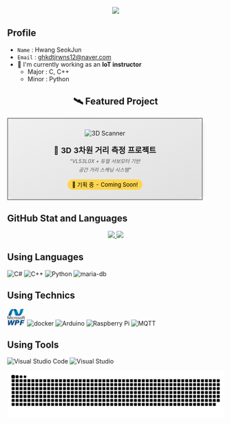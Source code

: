 <p align='center'>
  <a href="https://github.com/HawSJun">
    <img src="https://capsule-render.vercel.app/api?type=blur&height=250&color=gradient&text=SeokJun's%20Dev%20Repo&fontColor=005174&fontSize=60&animation=scaleIn&fontAlignY=42&desc=IoT"/>
  </a>
</p>

## Profile
- `Name` : Hwang SeokJun
- `Email` : ghkdtjrwns12@naver.com
- 🔭 I'm currently working as an **IoT instructor**
  - Major : C, C++
  - Minor : Python
 

<h2 align="center">🛰️ Featured Project</h2>

<p align="center">
  <table>
    <tr>
      <td align="center" width="400" style="border: 2px solid #888; border-radius: 15px; padding: 25px; background: linear-gradient(to bottom right, #f0f0f0, #e0e0e0); box-shadow: 2px 2px 8px rgba(0,0,0,0.1);">
        <img src="https://img.shields.io/badge/3D_Scanner_Project-%F0%9F%9A%80%20Planning-informational?style=for-the-badge&logo=raspberrypi&logoColor=white" alt="3D Scanner"/><br><br>
        <strong style="font-size: 18px;">📡 3D 3차원 거리 측정 프로젝트</strong><br>
        <sub style="color: #555; font-style: italic;">“VL53L0X + 듀얼 서보모터 기반<br>공간 거리 스캐닝 시스템”</sub><br><br>
        <span style="background: #ffd54f; color: black; padding: 4px 10px; border-radius: 20px; font-size: 13px;">
          🚧 기획 중 - Coming Soon!
        </span>
      </td>
    </tr>
  </table>
</p>


## GitHub Stat and Languages
<p align='center'>
  <a href="https://github.com/HawSJun">
    <img src="https://github-readme-stats.vercel.app/api?username=HawSJun&theme=tokyonight&show_icons=true"/>
    <img src="https://github-readme-stats.vercel.app/api/top-langs/?username=HawSJun&theme=tokyonight&layout=compact"/>
  </a>
</p>

## Using Languages
<p align='left'>
    <img height="40" src="https://img.icons8.com/?size=100&id=Fycm8TUhWmFU&format=png&color=000000" title="C#">
    <img height="40" src="https://img.icons8.com/?size=100&id=55199&format=png&color=000000" title="C++">
    <img height="40" src="https://img.icons8.com/?size=100&id=l75OEUJkPAk4&format=png&color=000000" title="Python">
    <img width="40" height="40" src="https://img.icons8.com/fluency/48/maria-db.png" alt="maria-db" title="MySQL/MariaDB">
</p>

## Using Technics
<p align='left'>
  <img height="40" src="https://raw.githubusercontent.com/hugoMGSung/hugoMGSung/main/images/wpf.png" title="WPF">
  <img width="40" height="40" src="https://img.icons8.com/fluency/48/docker.png" alt="docker" title="Docker">
  <img height="40" src="https://img.icons8.com/?size=100&id=Of4lZV2lwBQI&format=png&color=000000" title="Arduino">
  <img height="40" src="https://img.icons8.com/?size=100&id=13443&format=png&color=000000" title="Raspberry Pi">
  <img height="40" src="https://mosquitto.org/stickers/mosquitto-mono.png" title="MQTT">
</p>

## Using Tools
<p align='left'>
  <img height="40" src="https://img.icons8.com/?size=100&id=9OGIyU8hrxW5&format=png&color=000000" title="Visual Studio Code">
  <img height="40" src="https://img.icons8.com/?size=100&id=ezj3zaVtImPg&format=png&color=000000" title="Visual Studio">
</p>

<!--
## 기술명세
| 기술분류 | 설명 |
|:---:|:---:|
|VSCode | VisualStudio Code 툴 사용법 습득|
|Python | 빅데이터분석, 머신러닝, OpenCV|
-->

<img src="https://raw.githubusercontent.com/Platane/snk/output/github-contribution-grid-snake.svg" />
